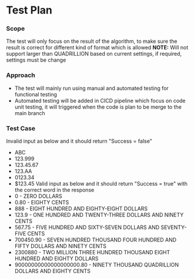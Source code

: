 # Test Plan

### Scope
The test will only focus on the result of the algorithm, to make sure the result is correct for different kind of format which is allowed
**NOTE:** Will not support larger than QUADRILLION based on current settings, if required, settings must be change

### Approach
- The test will mainly run using manual and automated testing for functional testing
- Automated testing will be added in CICD pipeline which focus on code unit testing, it will triggered when the code is plan to be merge to the main branch

### Test Case
Invalid input as below and it should return "Success = false"
- ABC
- 123.999
- 123.45.67
- 123.AA
- 0123.34
- $123.45
Valid input as below and it should return "Success = true" with the correct word in the response
- 0 - ZERO DOLLARS
- 0.80 - EIGHTY CENTS
- 888 - EIGHT HUNDRED AND EIGHTY-EIGHT DOLLARS
- 123.9 - ONE HUNDRED AND TWENTY-THREE DOLLARS AND NINETY CENTS
- 567.75 - FIVE HUNDRED AND SIXTY-SEVEN DOLLARS AND SEVENTY-FIVE CENTS
- 700450.90 - SEVEN HUNDRED THOUSAND FOUR HUNDRED AND FIFTY DOLLARS AND NINETY CENTS
- 2300880 - TWO MILLION THREE HUNDRED THOUSAND EIGHT HUNDRED AND EIGHTY DOLLARS
- 90000000000000000000.80 - NINETY THOUSAND QUADRILLION DOLLARS AND EIGHTY CENTS
